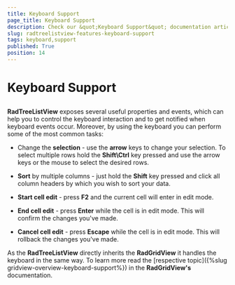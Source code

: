 ```yaml
---
title: Keyboard Support
page_title: Keyboard Support
description: Check our &quot;Keyboard Support&quot; documentation article for the RadTreeListView WPF control.
slug: radtreelistview-features-keyboard-support
tags: keyboard,support
published: True
position: 14
---
```


# Keyboard Support



## 

__RadTreeListView__ exposes several useful properties and events, which can help you to control the keyboard interaction and to get notified when keyboard events occur. Moreover, by using the keyboard you can perform some of the most common tasks:

* Change the __selection__ - use the __arrow__ keys to change your selection. To select multiple rows hold the __Shift\Ctrl__ key pressed and use the arrow keys or the mouse to select the desired rows. 

* __Sort__ by multiple columns - just hold the __Shift__ key pressed and click all column headers by which you wish to sort your data. 

* __Start cell edit__ - press __F2__ and the current cell will enter in edit mode. 

* __End cell edit__ - press __Enter__ while the cell is in edit mode. This will confirm the changes you've made. 

* __Cancel cell edit__ - press __Escape__ while the cell is in edit mode. This will rollback the changes you've made. 

As the __RadTreeListView__ directly inherits the __RadGridView__ it handles the keyboard in the same way. To learn more read the [respective topic]({%slug gridview-overview-keyboard-support%}) in the __RadGridView's__ documentation.
